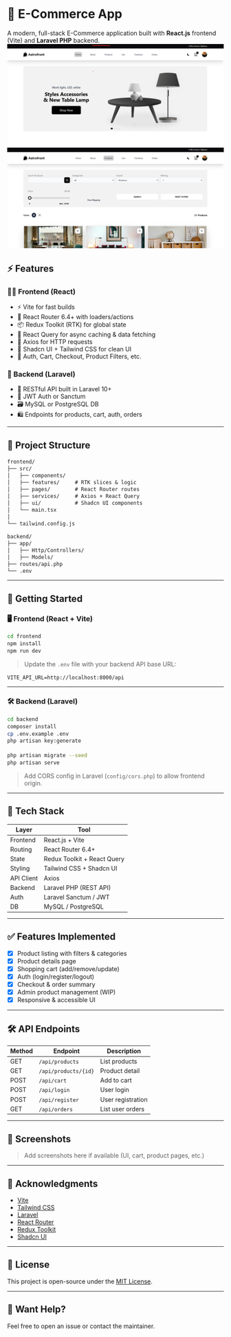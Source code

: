 # 🛒 E-Commerce App

A modern, full-stack E-Commerce application built with **React.js** frontend (Vite) and **Laravel PHP** backend.
![alt text](image.png)
![alt text](image-1.png)

## ⚡️ Features

### 🧑‍💻 Frontend (React)

- ⚡️ Vite for fast builds
- 🧭 React Router 6.4+ with loaders/actions
- 📦 Redux Toolkit (RTK) for global state
- 🔁 React Query for async caching & data fetching
- 🧪 Axios for HTTP requests
- 🧩 Shadcn UI + Tailwind CSS for clean UI
- 🔐 Auth, Cart, Checkout, Product Filters, etc.

### 🔧 Backend (Laravel)

- 🧬 RESTful API built in Laravel 10+
- 🔐 JWT Auth or Sanctum
- 🗃️ MySQL or PostgreSQL DB
- 🛍️ Endpoints for products, cart, auth, orders

---

## 📁 Project Structure

```
frontend/
├── src/
│   ├── components/
│   ├── features/     # RTK slices & logic
│   ├── pages/        # React Router routes
│   ├── services/     # Axios + React Query
│   ├── ui/           # Shadcn UI components
│   └── main.tsx
│
└── tailwind.config.js
```

```
backend/
├── app/
│   ├── Http/Controllers/
│   ├── Models/
├── routes/api.php
└── .env
```

---

## 🚀 Getting Started

### 🖥️ Frontend (React + Vite)

```bash
cd frontend
npm install
npm run dev
```

> Update the `.env` file with your backend API base URL:

```
VITE_API_URL=http://localhost:8000/api
```

---

### 🛠 Backend (Laravel)

```bash
cd backend
composer install
cp .env.example .env
php artisan key:generate

php artisan migrate --seed
php artisan serve
```

> Add CORS config in Laravel (`config/cors.php`) to allow frontend origin.

---

## 🧪 Tech Stack

| Layer      | Tool                        |
| ---------- | --------------------------- |
| Frontend   | React.js + Vite             |
| Routing    | React Router 6.4+           |
| State      | Redux Toolkit + React Query |
| Styling    | Tailwind CSS + Shadcn UI    |
| API Client | Axios                       |
| Backend    | Laravel PHP (REST API)      |
| Auth       | Laravel Sanctum / JWT       |
| DB         | MySQL / PostgreSQL          |

---

## ✅ Features Implemented

- [x] Product listing with filters & categories
- [x] Product details page
- [x] Shopping cart (add/remove/update)
- [x] Auth (login/register/logout)
- [x] Checkout & order summary
- [x] Admin product management (WIP)
- [x] Responsive & accessible UI

---

## 🛠 API Endpoints

| Method | Endpoint             | Description       |
| ------ | -------------------- | ----------------- |
| GET    | `/api/products`      | List products     |
| GET    | `/api/products/{id}` | Product detail    |
| POST   | `/api/cart`          | Add to cart       |
| POST   | `/api/login`         | User login        |
| POST   | `/api/register`      | User registration |
| GET    | `/api/orders`        | List user orders  |

---

## 📸 Screenshots

> Add screenshots here if available (UI, cart, product pages, etc.)

---

## 🙏 Acknowledgments

- [Vite](https://vitejs.dev/)
- [Tailwind CSS](https://tailwindcss.com/)
- [Laravel](https://laravel.com/)
- [React Router](https://reactrouter.com/en/main)
- [Redux Toolkit](https://redux-toolkit.js.org/)
- [Shadcn UI](https://ui.shadcn.dev/)

---

## 📄 License

This project is open-source under the [MIT License](LICENSE).

---

## 💬 Want Help?

Feel free to open an issue or contact the maintainer.

